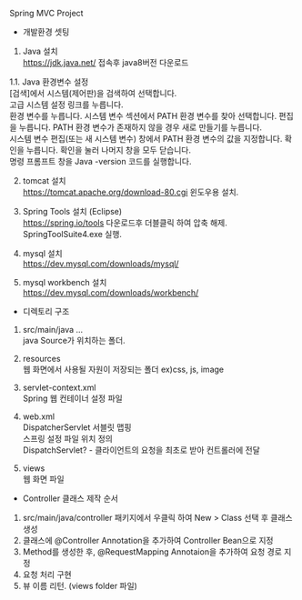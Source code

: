Spring MVC Project

- 개발환경 셋팅
1. Java 설치<br> 
	https://jdk.java.net/ 접속후 java8버전 다운로드<br>
	
1.1. Java 환경변수 설정<br>
	[검색]에서 시스템(제어판)을 검색하여 선택합니다.<br>
	고급 시스템 설정 링크를 누릅니다.<br>
	환경 변수를 누릅니다. 시스템 변수 섹션에서 PATH 환경 변수를 찾아 선택합니다. 편집을 누릅니다. PATH 환경 변수가 존재하지 않을 경우 새로 만들기를 누릅니다.<br>
	시스템 변수 편집(또는 새 시스템 변수) 창에서 PATH 환경 변수의 값을 지정합니다. 확인을 누릅니다. 확인을 눌러 나머지 창을 모두 닫습니다.<br>
	명령 프롬프트 창을 Java -version 코드를 실행합니다.<br>


2. tomcat 설치 <br>
	https://tomcat.apache.org/download-80.cgi 윈도우용 설치.

3. Spring Tools 설치 (Eclipse)<br> 
	https://spring.io/tools 다운로드후 더블클릭 하여 압축 해제. SpringToolSuite4.exe 실행.

4. mysql 설치 <br>
	https://dev.mysql.com/downloads/mysql/

5. mysql workbench 설치 <br>
	https://dev.mysql.com/downloads/workbench/
	
	
- 디렉토리 구조
1. src/main/java ...<br> 
	java Source가 위치하는 폴더.

2. resources <br>
	웹 화면에서 사용될 자원이 저장되는 폴더 ex)css, js, image

3. servlet-context.xml<br> 
	Spring 웹 컨테이너 설정 파일

4. web.xml<br>
	DispatcherServlet 서블릿 맵핑<br>
	스프링 설정 파일 위치 정의<br>
	DispatchServlet? - 클라이언트의 요청을 최초로 받아 컨트롤러에 전달

4. views <br>
	웹 화면 파일

- Controller 클래스 제작 순서<br>
1. src/main/java/controller 패키지에서 우클릭 하여 New > Class 선택 후 클래스 생성
2. 클래스에 @Controller Annotation을 추가하여 Controller Bean으로 지정
3. Method를 생성한 후, @RequestMapping Annotaion을 추가하여 요청 경로 지정
4. 요청 처리 구현
5. 뷰 이름 리턴. (views folder 파일)